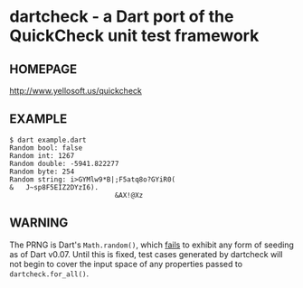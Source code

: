 # dartcheck - a Dart port of the QuickCheck unit test framework

## HOMEPAGE

http://www.yellosoft.us/quickcheck

## EXAMPLE

	$ dart example.dart
	Random bool: false
	Random int: 1267
	Random double: -5941.822277
	Random byte: 254
	Random string: i>GYMlw9*B|;F5atq8o?GYiR0(
	&	J~sp8F5EIZ2DYzI6).
	                          &AX!@Xz

## WARNING

The PRNG is Dart's `Math.random()`, which [fails](http://code.google.com/p/dart/issues/detail?id=771) to exhibit any form of seeding as of Dart v0.07. Until this is fixed, test cases generated by dartcheck will not begin to cover the input space of any properties passed to `dartcheck.for_all()`.